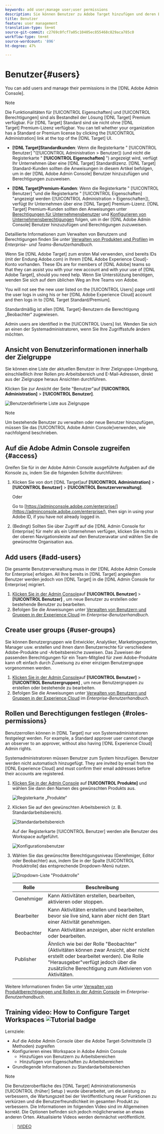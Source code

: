 ```yaml
---
keywords: add user;manage user;user permissions
description: Sie können Benutzer zu Adobe Target hinzufügen und deren Berechtigungen im Adobe Admin Console verwalten.
title: Benutzer
feature: user management
translation-type: tm+mt
source-git-commit: c2769c0fcf7a05c10405ec855468c829aca785c0
workflow-type: tm+mt
source-wordcount: '896'
ht-degree: 47%

---
```



# Benutzer{#users}

You can add users and manage their permissions in the [!DNL Adobe Admin Console].

>[!NOTE]
>
>Die Funktionalitäten für [!UICONTROL Eigenschaften] und [!UICONTROL Berechtigungen] sind als Bestandteil der Lösung [!DNL Target] Premium verfügbar. Für [!DNL Target] Standard sind sie nicht ohne [!DNL Target] Premium-Lizenz verfügbar.
>You can tell whether your organization has a Standard or Premium license by clicking the [!UICONTROL Administration] link at the top of the [!DNL Target] UI.
>
>* **[!DNL Target]Standardkunden**: Wenn die Registerkarte &quot; [!UICONTROL Benutzer] &quot;([!UICONTROL Administration > Benutzer]) (und nicht die Registerkarte &quot; **[!UICONTROL Eigenschaften]** &quot;) angezeigt wird, verfügt Ihr Unternehmen über eine [!DNL Target] Standardlizenz. [!DNL Target] Standard-Kunden sollten die Anweisungen in diesem Artikel befolgen, um in der [!DNL Adobe Admin Console] Benutzer hinzuzufügen und Berechtigungen zuzuweisen.
   >
   >
* **[!DNL Target]Premium-Kunden**: Wenn die Registerkarte &quot; [!UICONTROL Benutzer] &quot;und die Registerkarte &quot; [!UICONTROL Eigenschaften] &quot;angezeigt werden ([!UICONTROL Administration > Eigenschaften]), verfügt Ihr Unternehmen über eine [!DNL Target] Premium-Lizenz. [!DNL Target] Premium-Kunden sollten den Anweisungen unter [Berechtigungen für Unternehmensbenutzer](/help/administrating-target/c-user-management/property-channel/property-channel.md) und [Konfigurieren von Unternehmensberechtigungen](/help/administrating-target/c-user-management/property-channel/properties-overview.md) folgen, um in der [!DNL Adobe Admin Console] Benutzer hinzuzufügen und Berechtigungen zuzuweisen.
>
>
Detaillierte Informationen zum Verwalten von Benutzern und Berechtigungen finden Sie unter [Verwalten von Produkten und Profilen](https://helpx.adobe.com/enterprise/using/manage-products-and-profiles.html) im *Enterprise- und Teams-Benutzerhandbuch*.

Wenn Sie [!DNL Adobe Target] zum ersten Mal verwenden, sind bereits IDs (mit der Endung Adobe.com) in Ihrem [!DNL Adobe Experience Cloud]-Konto vorhanden. These IDs are for members of [!DNL Adobe] teams so that they can assist you with your new account and with your use of [!DNL Adobe Target], should you need help. Wenn Sie Unterstützung benötigen, wenden Sie sich auf dem üblichen Weg an Ihre Teams von Adobe.

You will not see the new user listed on the [!UICONTROL Users] page until the user logs in using his or her [!DNL Adobe Experience Cloud] account and then logs in to [!DNL Target Standard/Premium].

Standardmäßig ist allen [!DNL Target]-Benutzern die Berechtigung „Beobachter“ zugewiesen.

Admin users are identified in the [!UICONTROL Users] list. Wenden Sie sich an einen der Systemadministratoren, wenn Sie Ihre Zugriffsstufe ändern möchten.

## Ansicht von Benutzerinformationen innerhalb der Zielgruppe

Sie können eine Liste der aktuellen Benutzer in Ihrer Zielgruppe-Umgebung, einschließlich ihrer Rollen pro Arbeitsbereich und E-Mail-Adressen, direkt aus der Zielgruppe heraus Ansichten durchführen.

Klicken Sie zur Ansicht der Seite &quot;Benutzer&quot;auf **[!UICONTROL Administration]** > **[!UICONTROL Benutzer]**.

![Benutzerdefinierte Liste aus Zielgruppe](/help/administrating-target/c-user-management/c-user-management/assets/user-list-target.png)

>[!NOTE]
>
>Um bestehende Benutzer zu verwalten oder neue Benutzer hinzuzufügen, müssen Sie das [!UICONTROL Adobe Admin Console]verwenden, wie nachfolgend beschrieben.

## Auf die Adobe Admin Console zugreifen {#access}

Greifen Sie für in der Adobe Admin Console ausgeführte Aufgaben auf die Konsole zu, indem Sie die folgenden Schritte durchführen:

1. Klicken Sie von dort [!DNL Target]auf **[!UICONTROL Administration]** > **[!UICONTROL Benutzer]** > **[!UICONTROL Benutzerverwaltung]**.

   Oder

   Go to [https://adminconsole.adobe.com/enterprise/](https://adminconsole.adobe.com/enterprise/), then sign in using your Adobe ID, if you have not already logged in.

1. (Bedingt) Sollten Sie über Zugriff auf die [!DNL Admin Console for Enterprise] für mehr als ein Unternehmen verfügen, klicken Sie rechts in der oberen Navigationsleiste auf den Benutzeravatar und wählen Sie die gewünschte Organisation aus.

## Add users {#add-users}

Die gesamte Benutzerverwaltung muss in der [!DNL Adobe Admin Console for Enterprise] erfolgen. All Ihre bereits in [!DNL Target] angelegten Benutzer werden jedoch von [!DNL Target] in die [!DNL Admin Console for Enterprise] migriert.

1. [Klicken Sie in der Admin Console](/help/administrating-target/c-user-management/c-user-management/user-management.md#section_79796E0227D048F59BAE0AB02E544EBE)auf **[!UICONTROL Benutzer]** > **[!UICONTROL Benutzer]** , um neue Benutzer zu erstellen oder bestehende Benutzer zu bearbeiten.
1. Befolgen Sie die Anweisungen unter [Verwalten von Benutzern und Gruppen in der Experience Cloud](https://helpx.adobe.com/enterprise/help/users.html) im *Enterprise-Benutzerhandbuch*.

## Create user groups {#user-groups}

Sie können Benutzergruppen wie Entwickler, Analytiker, Marketingexperten, Manager usw. erstellen und ihnen dann Benutzerrechte für verschiedene Adobe-Produkte und -Arbeitsbereiche zuweisen. Das Zuweisen der passenden Berechtigungen für ein Team-Mitglied für zwei Adobe-Produkte kann oft einfach durch Zuweisung zu einer einzigen Benutzergruppe vorgenommen werden.

1. [Klicken Sie in der Admin Console](/help/administrating-target/c-user-management/c-user-management/user-management.md#section_79796E0227D048F59BAE0AB02E544EBE)auf **[!UICONTROL Benutzer]** > **[!UICONTROL Benutzergruppen]** , um neue Benutzergruppen zu erstellen oder bestehende zu bearbeiten.
1. Befolgen Sie die Anweisungen unter [Verwalten von Benutzern und Gruppen in der Experience Cloud](https://helpx.adobe.com/enterprise/help/users.html) im *Enterprise-Benutzerhandbuch*.

## Rollen und Berechtigungen festlegen {#roles-permissions}

Benutzerrollen können in [!DNL Target] nur von Systemadministratoren festgelegt werden. For example, a Standard approver user cannot change an observer to an approver, without also having [!DNL Experience Cloud] Admin rights.

Systemadministratoren müssen Benutzer zum System hinzufügen. Benutzer werden nicht automatisch hinzugefügt. They are invited by email from the [!DNL Experience Cloud] and must confirm their email addresses before their accounts are registered.

1. [Klicken Sie in der Admin Console](/help/administrating-target/c-user-management/c-user-management/user-management.md#section_79796E0227D048F59BAE0AB02E544EBE) auf **[!UICONTROL Produkte]** und wählen Sie dann den Namen des gewünschten Produkts aus.

   ![Registerkarte „Produkte“](/help/administrating-target/c-user-management/c-user-management/assets/workspace-publisher.png)

1. Klicken Sie auf den gewünschten Arbeitsbereich (z. B. Standardarbeitsbereich).

   ![Standardarbeitsbereich](/help/administrating-target/c-user-management/c-user-management/assets/default-workspace-new.png)

   Auf der Registerkarte [!UICONTROL Benutzer] werden alle Benutzer des Workspace aufgeführt.

   ![Konfigurationsbenutzer](/help/administrating-target/c-user-management/c-user-management/assets/configuration_users-new-publisher.png)

1. Wählen Sie das gewünschte Berechtigungsniveau (Genehmiger, Editor oder Beobachter) aus, indem Sie in der Spalte [!UICONTROL Produktrolle] das entsprechende Dropdown-Menü nutzen.

   ![Dropdown-Liste &quot;Produktrolle&quot;](/help/administrating-target/c-user-management/c-user-management/assets/product-role-new.png)

   | Rolle | Beschreibung |
   |--- |--- |
   | Genehmiger | Kann Aktivitäten erstellen, bearbeiten, aktivieren oder stoppen. |
   | Bearbeiter | Kann Aktivitäten erstellen und bearbeiten, bevor sie live sind, kann aber nicht den Start einer Aktivität genehmigen. |
   | Beobachter | Kann Aktivitäten anzeigen, aber nicht erstellen oder bearbeiten. |
   | Publisher | Ähnlich wie bei der Rolle &quot;Beobachter&quot;(Aktivitäten können zwar Ansicht, aber nicht erstellt oder bearbeitet werden). Die Rolle &quot;Herausgeber&quot;verfügt jedoch über die zusätzliche Berechtigung zum Aktivieren von Aktivitäten. |

Weitere Informationen finden Sie unter [Verwalten von Produktberechtigungen und Rollen in der Admin Console](https://helpx.adobe.com/enterprise/help/manage-permissions-and-roles.html) im *Enterprise-Benutzerhandbuch*.

## Training video: How to Configure Target Workspaces ![Tutorial badge](/help/assets/tutorial.png)

Lernziele:

* Auf die Adobe Admin Console über die Adobe Target-Schnittstelle (3 Methoden) zugreifen
* Konfigurieren eines Workspace in Adobe Admin Console
   * Hinzufügen von Benutzern zu Arbeitsbereichen
   * Hinzufügen von Eigenschaften zu Arbeitsbereichen
* Grundlegende Informationen zu Standardarbeitsbereichen

>[!NOTE]
>
>Die Benutzeroberfläche des [!DNL Target] Administrationsmenüs [!UICONTROL (früher] Setup ) wurde überarbeitet, um die Leistung zu verbessern, die Wartungszeit bei der Veröffentlichung neuer Funktionen zu verkürzen und die Benutzerfreundlichkeit im gesamten Produkt zu verbessern. Die Informationen im folgenden Video sind im Allgemeinen korrekt. Die Optionen befinden sich jedoch möglicherweise an etwas anderen Orten. Aktualisierte Videos werden demnächst veröffentlicht.

>[!VIDEO](https://video.tv.adobe.com/v/19463/)
